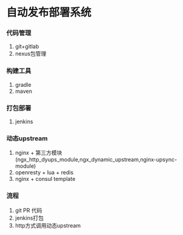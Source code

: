 # 自动发布部署系统

### 代码管理

1. git+gitlab
2. nexus包管理

### 构建工具

1. gradle
2. maven

### 打包部署

1. jenkins

### 动态upstream

1. nginx + 第三方模块(ngx_http_dyups_module,ngx_dynamic_upstream,nginx-upsync-module)
2. openresty + lua + redis
3. nginx + consul template


### 流程

1. git PR 代码
2. jenkins打包
3. http方式调用动态upstream